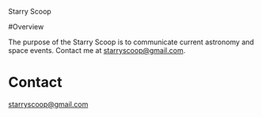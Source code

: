 Starry Scoop

#Overview

The purpose of the Starry Scoop is to communicate current astronomy and space events. Contact me at starryscoop@gmail.com. 

# Contact

starryscoop@gmail.com 
